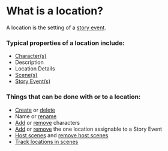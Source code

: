 # What is a location?

A location is the setting of a [story event](). 

### Typical properties of a location include: 

- [Character(s)]()
- Description
- Location Details
- [Scene(s)]()
- [Story Event(s)]()

### Things that can be done with or to a location:

- [Create]() or [delete]()
- Name or [rename]() 
- [Add]() or [remove]() characters
- [Add]() or [remove]() the one location assignable to a Story Event
- [Host scenes]() and [remove host scenes]()
- [Track locations in scenes]()
